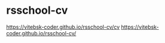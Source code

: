 # rsschool-cv
https://vitebsk-coder.github.io/rsschool-cv/cv
https://vitebsk-coder.github.io/rsschool-cv/